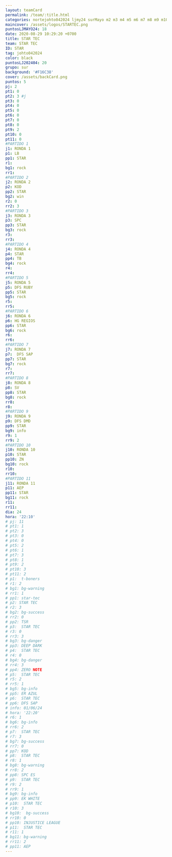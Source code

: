 ```yaml
---
layout: teamCard
permalink: /team/:title.html
categories: nortejohto042024 ljmy24 surMayo m2 m3 m4 m5 m6 m7 m8 m9 m10 m11 LJ06
maincover: /assets/logos/STARTEC.png
puntosLJMAYO24: 18
date: 2020-08-29 10:29:20 +0700
title: STAR TEC
team: STAR TEC
ID: STAR
tag: johto042024
color: black
puntosLJ202404: 20
grupo: sur
background: '#F16C38'
cover: /assets/backCard.png
puntos: 5
pj: 2
pt1: 0
pt2: 3 #j
pt3: 0
pt4: 0
pt5: 0
pt6: 0
pt7: 0
pt8: 0
pt9: 2
pt10: 0
pt11: 0
#PARTIDO 1
j1: RONDA 1
p1: LB
pp1: STAR
r1: 
bg1: rock
rr1: 
#PARTIDO 2
j2: RONDA 2
p2: KOD
pp2: STAR
bg2: win
r2: 0
rr2: 3
#PARTIDO 3
j3: RONDA 3
p3: SPC
pp3: STAR
bg3: rock
r3: 
rr3:
#PARTIDO 4
j4: RONDA 4
p4: STAR
pp4: TB
bg4: rock
r4: 
rr4:
#PARTIDO 5
j5: RONDA 5
p5: DFS RUBY
pp5: STAR
bg5: rock
r5: 
rr5:
#PARTIDO 6
j6: RONDA 6
p6: HG REGIOS
pp6: STAR
bg6: rock
r6: 
rr6: 
#PARTIDO 7
j7: RONDA 7
p7:  DFS SAP
pp7: STAR
bg7: rock
r7: 
rr7: 
#PARTIDO 8
j8: RONDA 8
p8: SV
pp8: STAR
bg8: rock
rr8: 
r8: 
#PARTIDO 9
j9: RONDA 9
p9: DFS DMD
pp9: STAR
bg9: info
r9: 1
rr9: 2
#PARTIDO 10
j10: RONDA 10
p10: STAR
pp10: ZN
bg10: rock
r10: 
rr10: 
#PARTIDO 11
j11: RONDA 11
p11: AEP
pp11: STAR
bg11: rock
r11: 
rr11:
dia: 24
hora: '22:10'
# pj: 11
# pt1: 1
# pt2: 3
# pt3: 0
# pt4: 0
# pt5: 2
# pt6: 1
# pt7: 3
# pt8: 1
# pt9: 2
# pt10: 3
# pt11: 2
# p1:  t-boners
# r1: 2
# bg1: bg-warning
# rr1: 1
# pp1: star-tec
# p2: STAR TEC
# r2: 3
# bg2: bg-success
# rr2: 0
# pp2: TSR
# p3:  STAR TEC
# r3: 0
# rr3: 3
# bg3: bg-danger
# pp3: DEEP DARK
# p4:  STAR TEC
# r4: 0
# bg4: bg-danger
# rr4: 3
# pp4: ZERO NOTE
# p5:  STAR TEC
# r5: 2
# rr5: 1
# bg5: bg-info
# pp5: ER AZUL
# p6:  STAR TEC
# pp6: DFS SAP
# info: 01/06/24
# hora: '22:20'
# r6: 1
# bg6: bg-info
# rr6: 2
# p7:  STAR TEC
# r7: 3
# bg7: bg-success
# rr7: 0
# pp7: KOD
# p8:  STAR TEC
# r8: 1
# bg8: bg-warning
# rr8: 2
# pp8: SPC ES
# p9:  STAR TEC
# r9: 2
# rr9: 1
# bg9: bg-info
# pp9: EK WHITE
# p10:  STAR TEC
# r10: 3
# bg10:  bg-success
# rr10: 0
# pp10: INJUSTICE LEAGUE
# p11:  STAR TEC
# r11: 1
# bg11: bg-warning
# rr11: 2
# pp11: AEP
---
```



